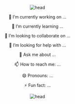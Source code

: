 <div align=center>
  
![head](https://capsule-render.vercel.app/api?type=egg&height=300&color=F8E2CF&text=Sarah's%20Guithub&fontSize=70&desc=ENGLISH%20%20%20and%20TECHEDUCATION&descAlign=49&descAlignY=53&fontAlign=50&fontAlignY=35&animation=twinkling&section=header&reversal=false&fontColor=f7f5f5)
  
<p>🔭 I’m currently working on ...
<p>🌱 I’m currently learning ...
<p>👯 I’m looking to collaborate on ...
<p>🤔 I’m looking for help with ...
<p>💬 Ask me about ...
<p>📫 How to reach me: ...
<p>😄 Pronouns: ...
<p>⚡ Fun fact: ...

  
![head](https://capsule-render.vercel.app/api?type=egg&height=300&color=F8E2CF&fontSize=70&descAlign=49&descAlignY=53&fontAlign=50&fontAlignY=35&animation=twinkling&section=footer&reversal=false&fontColor=f7f5f5)

</div>
